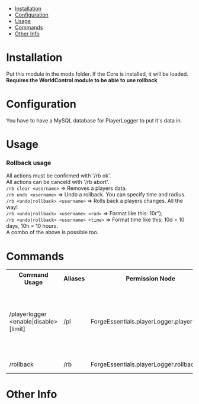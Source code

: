 * [Installation](#install)
* [Configuration](#config)
* [Usage](#use)
* [Commands](#command)
* [Other Info](#other)

# Installation <a name="install"></a>
Put this module in the mods folder. If the Core is installed, it will be loaded.
**Requires the WorldControl module to be able to use rollback**

# Configuration <a name="config"></a>
You have to have a MySQL database for PlayerLogger to put it's data in.

# Usage <a name="use"></a>
### Rollback usage
All actions must be confirmed with '/rb ok'.  
All actions can be canceld with '/rb abort'.  
`/rb clear <username>` => Removes a players data.  
`/rb undo <username>` => Undo a rollback. You can specify time and radius.  
`/rb <undo|rollback> <username>` => Rolls back a players changes. All the way!  
`/rb <undo|rollback> <username> <rad>` => Format like this: 10r");  
`/rb <undo|rollback> <username> <time>` => Format time like this: 10d = 10 days, 10h = 10 hours.  
A combo of the above is possible too.

# Commands <a name="command"></a>
<table>
	<tr>
		<th>Command Usage</th>
		<th>Aliases</th>
		<th>Permission Node</th>
		<th>Description</th>
	</tr>
	<tr>
		<td>/playerlogger &lt;enable|disable> [limit]</td>
		<td>/pl</td>
		<td>ForgeEssentials.playerLogger.playerlogger</td>
		<td>This enables you to click a block to get the last 5 changes, or more if you define a limit</td>
	</tr>
	<tr>
		<td>/rollback</td>
		<td>/rb</td>
		<td>ForgeEssentials.playerLogger.rollback</td>
		<td>Do something</td>
	</tr>
	<tr>
</table>


# Other Info <a name="other"></a>
